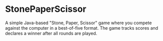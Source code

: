 # StonePaperScissor
A simple Java-based "Stone, Paper, Scissor" game where you compete against the computer in a best-of-five format. The game tracks scores and declares a winner after all rounds are played.
